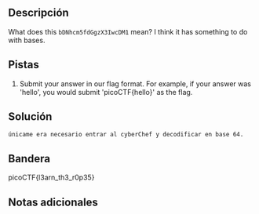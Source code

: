 ## Descripción

What does this `bDNhcm5fdGgzX3IwcDM1` mean? I think it has something to do with bases.

## Pistas

1. Submit your answer in our flag format. For example, if your answer was 'hello', you would submit 'picoCTF{hello}' as the flag.

## Solución

```python()
únicame era necesario entrar al cyberChef y decodificar en base 64.

```

## Bandera
picoCTF{l3arn_th3_r0p35}

## Notas adicionales